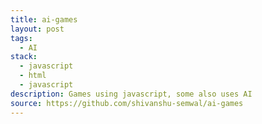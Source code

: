 ```yaml
---
title: ai-games
layout: post
tags:
  - AI
stack:
  - javascript
  - html
  - javascript
description: Games using javascript, some also uses AI
source: https://github.com/shivanshu-semwal/ai-games
---
```

